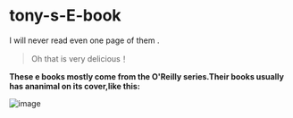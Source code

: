 # tony-s-E-book
I will never read even one page of them .

>Oh that is very delicious！

**These e books  mostly come from the O'Reilly series.Their books usually has ananimal on its cover,like this:**

![image](https://gss3.bdstatic.com/7Po3dSag_xI4khGkpoWK1HF6hhy/baike/w%3D268/sign=e71d9422367adab43dd01c45b3d4b36b/908fa0ec08fa513d39934bd43d6d55fbb2fbd9fa.jpg)


